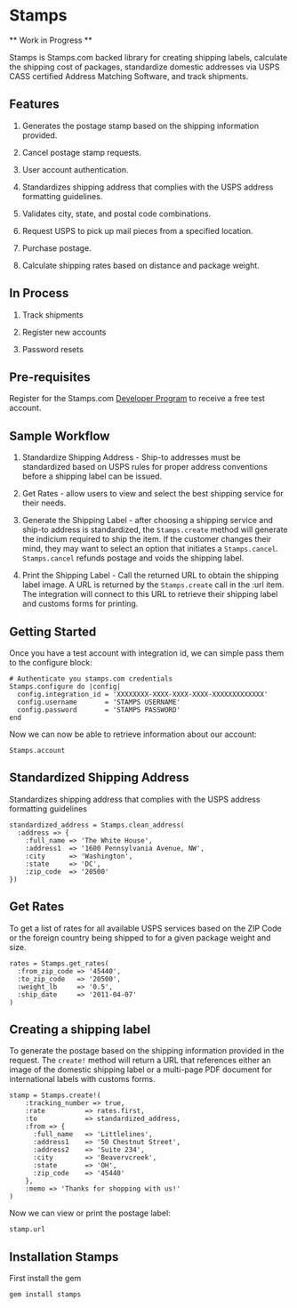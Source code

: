 Stamps
==========

** Work in Progress **

Stamps is Stamps.com backed library for creating shipping labels,
calculate the shipping cost of packages, standardize domestic
addresses via USPS CASS certified Address Matching Software, and track
shipments.

Features
----------

1. Generates the postage stamp based on the shipping information
provided.

2. Cancel postage stamp requests.

3. User account authentication.

4. Standardizes shipping address that complies with the USPS address
formatting guidelines.

5. Validates city, state, and postal code combinations.

6. Request USPS  to pick up mail pieces from a specified location.

7. Purchase postage.

8. Calculate shipping rates based on distance and package weight.

In Process
----------

1. Track shipments

2. Register new accounts

3. Password resets


Pre-requisites
----------
Register for the Stamps.com [Developer
Program](http://developer.stamps.com/developer) to receive a free
test account.

Sample Workflow
----------

1. Standardize Shipping Address - Ship-to addresses must be
standardized based on USPS rules for proper address conventions before
a shipping label can be issued.

2. Get Rates - allow users to view and select the best shipping
service for their needs.

3. Generate the Shipping Label - after choosing a shipping
service and ship-to address is standardized, the `Stamps.create` method
will generate the indicium required to ship the item. If
the customer changes their mind, they may want to select an option
that initiates a `Stamps.cancel`. `Stamps.cancel` refunds postage and
voids the shipping label.

4. Print the Shipping Label - Call the returned URL to obtain the shipping label image.
A URL is returned by the `Stamps.create` call in the :url item. The
integration will connect to this URL to retrieve their shipping label
and customs forms for printing.

Getting Started
----------
Once you have a test account with integration id, we can simple pass
them to the configure block:

    # Authenticate you stamps.com credentials
    Stamps.configure do |config|
      config.integration_id = 'XXXXXXXX-XXXX-XXXX-XXXX-XXXXXXXXXXXXX'
      config.username       = 'STAMPS USERNAME'
      config.password       = 'STAMPS PASSWORD'
    end

Now we can now be able to retrieve information about our account:

    Stamps.account

Standardized Shipping Address
----------
Standardizes shipping address that complies with the USPS address
formatting guidelines

    standardized_address = Stamps.clean_address(
      :address => {
        :full_name => 'The White House',
        :address1  => '1600 Pennsylvania Avenue, NW',
        :city      => 'Washington',
        :state     => 'DC',
        :zip_code  => '20500'
    })

Get Rates
----------
To get a list of rates for all available USPS services based on the
ZIP Code or the foreign country being shipped to for a given package
weight and size.

    rates = Stamps.get_rates(
      :from_zip_code => '45440',
      :to_zip_code   => '20500',
      :weight_lb     => '0.5',
      :ship_date     => '2011-04-07'
    )

Creating a shipping label
----------
To generate the postage based on the shipping information provided in the request.
The `create!` method will return a URL that references either an image of the
domestic shipping label or a multi-page PDF document for international
labels with customs forms.

    stamp = Stamps.create!(
        :tracking_number => true,
        :rate          => rates.first,
        :to            => standardized_address,
        :from => {
          :full_name   => 'Littlelines',
          :address1    => '50 Chestnut Street',
          :address2    => 'Suite 234',
          :city        => 'Beavervcreek',
          :state       => 'OH',
          :zip_code    => '45440'
        },
        :memo => 'Thanks for shopping with us!'
    )

Now we can view or print the postage label:

    stamp.url

Installation Stamps
----------
First install the gem

    gem install stamps










